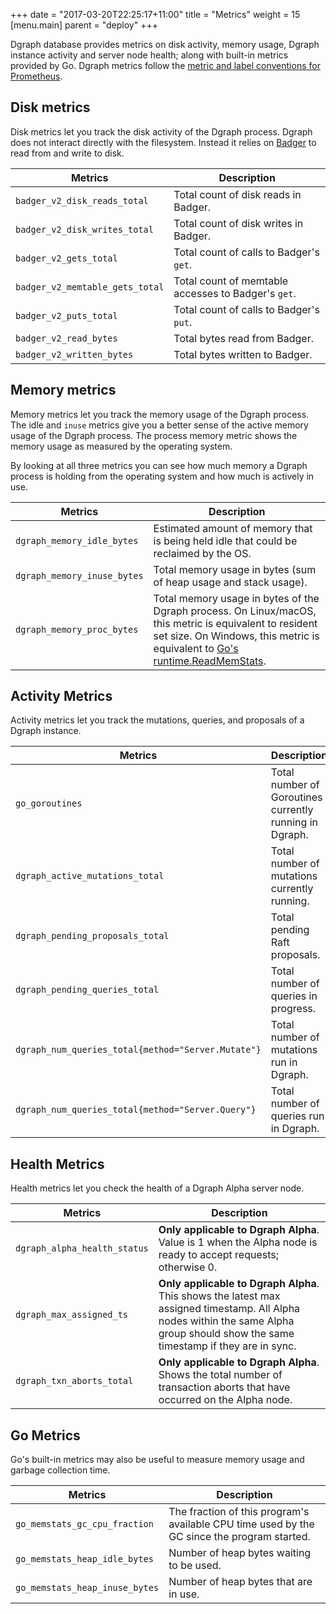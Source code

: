 +++
date = "2017-03-20T22:25:17+11:00"
title = "Metrics"
weight = 15
[menu.main]
    parent = "deploy"
+++


Dgraph database provides metrics on disk activity, memory usage, Dgraph instance
activity and server node health; along with built-in metrics provided by Go.
Dgraph metrics follow the
[metric and label conventions for Prometheus](https://prometheus.io/docs/practices/naming/).

## Disk metrics

Disk metrics let you track the disk activity of the Dgraph process. Dgraph does not interact
directly with the filesystem. Instead it relies on [Badger](https://github.com/dgraph-io/badger) to
read from and write to disk.

 Metrics                          	 | Description
 -------                          	 | -----------
 `badger_v2_disk_reads_total`        | Total count of disk reads in Badger.
 `badger_v2_disk_writes_total`       | Total count of disk writes in Badger.
 `badger_v2_gets_total`              | Total count of calls to Badger's `get`.
 `badger_v2_memtable_gets_total`     | Total count of memtable accesses to Badger's `get`.
 `badger_v2_puts_total`              | Total count of calls to Badger's `put`.
 `badger_v2_read_bytes`              | Total bytes read from Badger.
 `badger_v2_written_bytes`           | Total bytes written to Badger.

## Memory metrics

Memory metrics let you track the memory usage of the Dgraph process. The idle and `inuse` metrics
give you a better sense of the active memory usage of the Dgraph process. The process memory metric
shows the memory usage as measured by the operating system.

By looking at all three metrics you can see how much memory a Dgraph process is holding from the
operating system and how much is actively in use.

 Metrics                          | Description
 -------                          | -----------
 `dgraph_memory_idle_bytes`       | Estimated amount of memory that is being held idle that could be reclaimed by the OS.
 `dgraph_memory_inuse_bytes`      | Total memory usage in bytes (sum of heap usage and stack usage).
 `dgraph_memory_proc_bytes`       | Total memory usage in bytes of the Dgraph process. On Linux/macOS, this metric is equivalent to resident set size. On Windows, this metric is equivalent to [Go's runtime.ReadMemStats](https://golang.org/pkg/runtime/#ReadMemStats).

## Activity Metrics

Activity metrics let you track the mutations, queries, and proposals of a Dgraph instance.

 Metrics                                            | Description
 -------                                            | -----------
 `go_goroutines`                                    | Total number of Goroutines currently running in Dgraph.
 `dgraph_active_mutations_total`                    | Total number of mutations currently running.
 `dgraph_pending_proposals_total`                   | Total pending Raft proposals.
 `dgraph_pending_queries_total`                     | Total number of queries in progress.
 `dgraph_num_queries_total{method="Server.Mutate"}` | Total number of mutations run in Dgraph.
 `dgraph_num_queries_total{method="Server.Query"}`  | Total number of queries run in Dgraph.

## Health Metrics

Health metrics let you check the health of a Dgraph Alpha server node.

 Metrics                          | Description
 -------                          | -----------
 `dgraph_alpha_health_status`     | **Only applicable to Dgraph Alpha**. Value is 1 when the Alpha node is ready to accept requests; otherwise 0.
 `dgraph_max_assigned_ts`         | **Only applicable to Dgraph Alpha**. This shows the latest max assigned timestamp. All Alpha nodes within the same Alpha group should show the same timestamp if they are in sync.
 `dgraph_txn_aborts_total`        | **Only applicable to Dgraph Alpha**. Shows the total number of transaction aborts that have occurred on the Alpha node.

## Go Metrics

Go's built-in metrics may also be useful to measure memory usage and garbage collection time.

 Metrics                        | Description
 -------                        | -----------
 `go_memstats_gc_cpu_fraction`  | The fraction of this program's available CPU time used by the GC since the program started.
 `go_memstats_heap_idle_bytes`  | Number of heap bytes waiting to be used.
 `go_memstats_heap_inuse_bytes` | Number of heap bytes that are in use.
